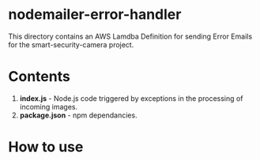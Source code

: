 # nodemailer-error-handler

This directory contains an AWS Lamdba Definition for sending Error Emails for the smart-security-camera project.

# Contents

1. **index.js** - Node.js code triggered by exceptions in the processing of incoming images.
2. **package.json** - npm dependancies.

# How to use


